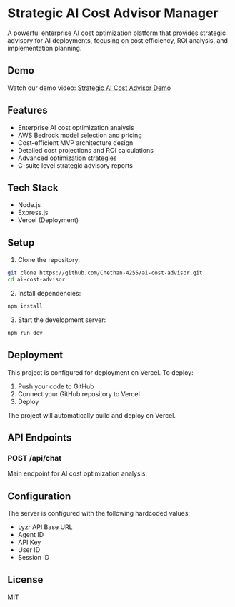# Strategic AI Cost Advisor Manager

A powerful enterprise AI cost optimization platform that provides strategic advisory for AI deployments, focusing on cost efficiency, ROI analysis, and implementation planning.


## Demo

Watch our demo video: [Strategic AI Cost Advisor Demo](https://www.youtube.com/watch?v=ehrixSj4Yzg)


## Features

- Enterprise AI cost optimization analysis
- AWS Bedrock model selection and pricing
- Cost-efficient MVP architecture design
- Detailed cost projections and ROI calculations
- Advanced optimization strategies
- C-suite level strategic advisory reports

## Tech Stack

- Node.js
- Express.js
- Vercel (Deployment)

## Setup

1. Clone the repository:
```bash
git clone https://github.com/Chethan-4255/ai-cost-advisor.git
cd ai-cost-advisor
```

2. Install dependencies:
```bash
npm install
```

3. Start the development server:
```bash
npm run dev
```

## Deployment

This project is configured for deployment on Vercel. To deploy:

1. Push your code to GitHub
2. Connect your GitHub repository to Vercel
3. Deploy

The project will automatically build and deploy on Vercel.

## API Endpoints

### POST /api/chat
Main endpoint for AI cost optimization analysis.


## Configuration

The server is configured with the following hardcoded values:
- Lyzr API Base URL
- Agent ID
- API Key
- User ID
- Session ID

## License

MIT 
